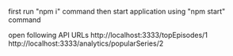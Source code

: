 first run "npm i" command
then start application using "npm start" command

open following API URLs
http://localhost:3333/topEpisodes/1
http://localhost:3333/analytics/popularSeries/2